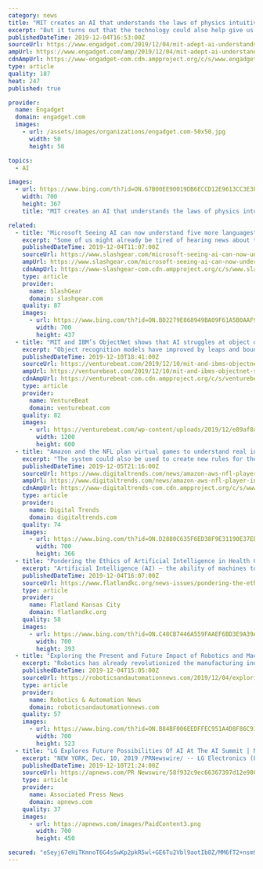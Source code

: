 ```yaml
---
category: news
title: "MIT creates an AI that understands the laws of physics intuitively"
excerpt: "But it turns out that the technology could also help give us a better understanding of ourselves. At least that's what a team of researchers at the Massachusetts Institute of Technology (MIT) think they'll be able to do with their new AI model. Dubbed ADEPT, the system is able to, like a human being, understand some laws of physics intuitively."
publishedDateTime: 2019-12-04T16:53:00Z
sourceUrl: https://www.engadget.com/2019/12/04/mit-adept-ai-understands-physics-intuitively/
ampUrl: https://www.engadget.com/amp/2019/12/04/mit-adept-ai-understands-physics-intuitively/
cdnAmpUrl: https://www-engadget-com.cdn.ampproject.org/c/s/www.engadget.com/amp/2019/12/04/mit-adept-ai-understands-physics-intuitively/
type: article
quality: 187
heat: 247
published: true

provider:
  name: Engadget
  domain: engadget.com
  images:
    - url: /assets/images/organizations/engadget.com-50x50.jpg
      width: 50
      height: 50

topics:
  - AI

images:
  - url: https://www.bing.com/th?id=ON.67B00EE90019DB6ECCD12E9613CC3E3F
    width: 700
    height: 367
    title: "MIT creates an AI that understands the laws of physics intuitively"

related:
  - title: "Microsoft Seeing AI can now understand five more languages"
    excerpt: "Some of us might already be tired of hearing news about this or that AI app or assistant that’s able to identify objects or scenes or even read text off signs. We take such advances in computer vision and AI for granted mostly because we can actually see those things. That doesn’t come naturally to people with visual impairments ..."
    publishedDateTime: 2019-12-04T11:07:00Z
    sourceUrl: https://www.slashgear.com/microsoft-seeing-ai-can-now-understand-five-more-languages-04602244/
    ampUrl: https://www.slashgear.com/microsoft-seeing-ai-can-now-understand-five-more-languages-04602244/amp/
    cdnAmpUrl: https://www-slashgear-com.cdn.ampproject.org/c/s/www.slashgear.com/microsoft-seeing-ai-can-now-understand-five-more-languages-04602244/amp/
    type: article
    provider:
      name: SlashGear
      domain: slashgear.com
    quality: 87
    images:
      - url: https://www.bing.com/th?id=ON.BD2279E868949BA09F61A5B0AAF91D8B
        width: 700
        height: 437
  - title: "MIT and IBM’s ObjectNet shows that AI struggles at object detection in the real world"
    excerpt: "Object recognition models have improved by leaps and bounds over the past decade, but they’ve got a long way to go where accuracy is concerned. That’s the conclusion of a joint team from the Massachusetts Institute of Technology and IBM, which recently released a data set — ObjectNet — designed to illustrate the performance gap between ..."
    publishedDateTime: 2019-12-10T18:41:00Z
    sourceUrl: https://venturebeat.com/2019/12/10/mit-and-ibms-objectnet-shows-that-ai-struggles-at-object-detection-in-the-real-world/
    ampUrl: https://venturebeat.com/2019/12/10/mit-and-ibms-objectnet-shows-that-ai-struggles-at-object-detection-in-the-real-world/amp/
    cdnAmpUrl: https://venturebeat-com.cdn.ampproject.org/c/s/venturebeat.com/2019/12/10/mit-and-ibms-objectnet-shows-that-ai-struggles-at-object-detection-in-the-real-world/amp/
    type: article
    provider:
      name: VentureBeat
      domain: venturebeat.com
    quality: 82
    images:
      - url: https://venturebeat.com/wp-content/uploads/2019/12/e89af8af-a332-438e-8a53-204977c43520-e1576002264880.png?fit=1200%2C600&amp;strip=all
        width: 1200
        height: 600
  - title: "Amazon and the NFL plan virtual games to understand real injuries"
    excerpt: "The system could also be used to create new rules for the game. The Digital Athlete platform uses AWS technology, including Amazon Rekognition, to tap into the NFL’s already massive data set and video feeds. “By leveraging the breadth and depth of AWS services, the NFL is growing its leadership position in driving innovation and ..."
    publishedDateTime: 2019-12-05T21:16:00Z
    sourceUrl: https://www.digitaltrends.com/news/amazon-aws-nfl-player-injury-simulation/
    ampUrl: https://www.digitaltrends.com/news/amazon-aws-nfl-player-injury-simulation/?amp
    cdnAmpUrl: https://www-digitaltrends-com.cdn.ampproject.org/c/s/www.digitaltrends.com/news/amazon-aws-nfl-player-injury-simulation/?amp
    type: article
    provider:
      name: Digital Trends
      domain: digitaltrends.com
    quality: 74
    images:
      - url: https://www.bing.com/th?id=ON.D2880C635F6ED38F9E31190E37EBD85D
        width: 700
        height: 366
  - title: "Pondering the Ethics of Artificial Intelligence in Health Care"
    excerpt: "Artificial Intelligence (AI) — the ability of machines to make decisions that normally require human expertise — already is changing our world in countless ways, from self-driving cars to facial-recognition technology. But the best — and maybe the worst — is yet to come. AI is being used increasingly in health care, including the ..."
    publishedDateTime: 2019-12-04T16:07:00Z
    sourceUrl: https://www.flatlandkc.org/news-issues/pondering-the-ethics-of-artificial-intelligence-in-health-care/
    type: article
    provider:
      name: Flatland Kansas City
      domain: flatlandkc.org
    quality: 58
    images:
      - url: https://www.bing.com/th?id=ON.C48CB7446A559FAAEF6BD3E9A39A9F0E
        width: 700
        height: 393
  - title: "Exploring the Present and Future Impact of Robotics and Machine Learning on the Healthcare Industry"
    excerpt: "Robotics has already revolutionized the manufacturing industry, but it has begun to impact the healthcare industry as well. AI is already showing that it can do a lot of what humans can, only faster and cheaper. The potential benefits of machine learning and artificial intelligence are only starting to be seen, though we can make an educated ..."
    publishedDateTime: 2019-12-04T15:05:00Z
    sourceUrl: https://roboticsandautomationnews.com/2019/12/04/exploring-the-present-and-future-impact-of-robotics-and-machine-learning-on-the-healthcare-industry/27173/
    type: article
    provider:
      name: Robotics & Automation News
      domain: roboticsandautomationnews.com
    quality: 57
    images:
      - url: https://www.bing.com/th?id=ON.B84BF006EEDFFEC951A4D8F86C919641
        width: 700
        height: 523
  - title: "LG Explores Future Possibilities Of AI At The AI Summit | New York"
    excerpt: "NEW YORK, Dec. 10, 2019 /PRNewswire/ -- LG Electronics (LG) will be exploring the diverse dimensions of artificial intelligence (AI) at home and what LG ThinQ® – LG’s brand for products and services incorporating advanced AI technologies – means to the home of the future, joining other key AI innovators from around the world at the 2019 ..."
    publishedDateTime: 2019-12-10T21:24:00Z
    sourceUrl: https://apnews.com/PR Newswire/58f932c9ec66367397d12e9801b22ec5
    type: article
    provider:
      name: Associated Press News
      domain: apnews.com
    quality: 37
    images:
      - url: https://apnews.com/images/PaidContent3.png
        width: 700
        height: 450

secured: "eSeyj67eHiTKmnoT6G4sSwKp2pkR5wl+GE6Tu2Vbl9aotIb8Z/MM6fT2+nsm9VvLn8yOwNb4WzEe2Jce9a0QWuzBDIdZJW2UkCVW6OkjHG1rcMUgLh7bb5FcdjQu70kmxrh8GKr/Df5AmNfKo1dcfZ1R/I50a9KZ42wvQ8sJvObinda/mrG9VNim0PE09seJc/ejOAvm7YG4yPg65nRiX9PdoVCSDhK8K5q1tdIkdBZmkoVs/V3FoAqVIJrK6oKLQ9tSFgM4XSshlNbi1V3jeqF6NaRNfidLUGx2hO5F/Uk=;HOLAjGwz29qE/bDqlc/inQ=="
---
```


